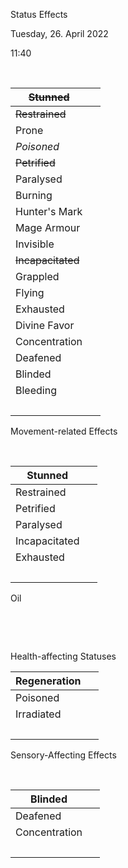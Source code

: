 Status Effects

Tuesday, 26. April 2022

11:40

 

| ~~Stunned~~       |     |
|-------------------|-----|
| ~~Restrained~~    |     |
| Prone             |     |
| *Poisoned*        |     |
| ~~Petrified~~     |     |
| Paralysed         |     |
| Burning           |     |
| Hunter's Mark     |     |
| Mage Armour       |     |
| Invisible         |     |
| ~~Incapacitated~~ |     |
| Grappled          |     |
| Flying            |     |
| Exhausted         |     |
| Divine Favor      |     |
| Concentration     |     |
| Deafened          |     |
| Blinded           |     |
| Bleeding          |     |
|                   |     |

Movement-related Effects

 

| Stunned       |     |
|---------------|-----|
| Restrained    |     |
| Petrified     |     |
| Paralysed     |     |
| Incapacitated |     |
| Exhausted     |     |
|               |     |

Oil

 

 

Health-affecting Statuses

| Regeneration |     |
|--------------|-----|
| Poisoned     |     |
| Irradiated   |     |
|              |     |

Sensory-Affecting Effects

 

| Blinded       |     |
|---------------|-----|
| Deafened      |     |
| Concentration |     |
|               |     |
